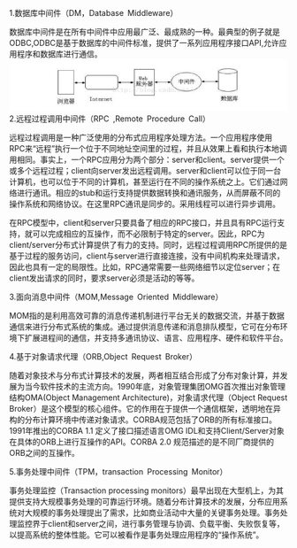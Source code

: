 1.数据库中间件（DM，Database Middleware）

数据库中间件是在所有中间件中应用最广泛、最成熟的一种。最典型的例子就是ODBC,ODBC是基于数据库的中间件标准，提供了一系列应用程序接口API,允许应用程序和数据库进行通信。![](/assets/import.png)2.远程过程调用中间件（RPC ,Remote Procedure Call）

远程过程调用是一种广泛使用的分布式应用程序处理方法。一个应用程序使用RPC来“远程”执行一个位于不同地址空间里的过程，并且从效果上看和执行本地调用相同。事实上，一个RPC应用分为两个部分：server和client。server提供一个或多个远程过程；client向server发出远程调用。server和client可以位于同一台计算机，也可以位于不同的计算机，甚至运行在不同的操作系统之上。它们通过网络进行通讯。相应的stub和运行支持提供数据转换和通讯服务，从而屏蔽不同的操作系统和网络协议。在这里RPC通讯是同步的。采用线程可以进行异步调用。

在RPC模型中，client和server只要具备了相应的RPC接口，并且具有RPC运行支持，就可以完成相应的互操作，而不必限制于特定的server。因此，RPC为client/server分布式计算提供了有力的支持。同时，远程过程调用RPC所提供的是基于过程的服务访问，client与server进行直接连接，没有中间机构来处理请求，因此也具有一定的局限性。比如，RPC通常需要一些网络细节以定位server；在client发出请求的同时，要求server必须是活动的等等。

3.面向消息中间件（MOM,Message Oriented Middleware）

MOM指的是利用高效可靠的消息传递机制进行平台无关的数据交流，并基于数据通信来进行分布式系统的集成。通过提供消息传递和消息排队模型，它可在分布环境下扩展进程间的通信，并支持多通讯协议、语言、应用程序、硬件和软件平台。

4.基于对象请求代理（ORB,Object Request Broker）

随着对象技术与分布式计算技术的发展，两者相互结合形成了分布对象计算，并发展为当今软件技术的主流方向。1990年底，对象管理集团OMG首次推出对象管理结构OMA\(Object Management Architecture\)，对象请求代理（Object Request Broker）是这个模型的核心组件。它的作用在于提供一个通信框架，透明地在异构的分布计算环境中传递对象请求。CORBA规范包括了ORB的所有标准接口。1991年推出的CORBA 1.1 定义了接口描述语言OMG IDL和支持Client/Server对象在具体的ORB上进行互操作的API。CORBA 2.0 规范描述的是不同厂商提供的ORB之间的互操作。

5.事务处理中间件（TPM，transaction Processing Monitor）

事务处理监控（Transaction processing monitors）最早出现在大型机上，为其提供支持大规模事务处理的可靠运行环境。随着分布计算技术的发展，分布应用系统对大规模的事务处理提出了需求，比如商业活动中大量的关键事务处理。事务处理监控界于client和server之间，进行事务管理与协调、负载平衡、失败恢复等，以提高系统的整体性能。它可以被看作是事务处理应用程序的“操作系统”。


